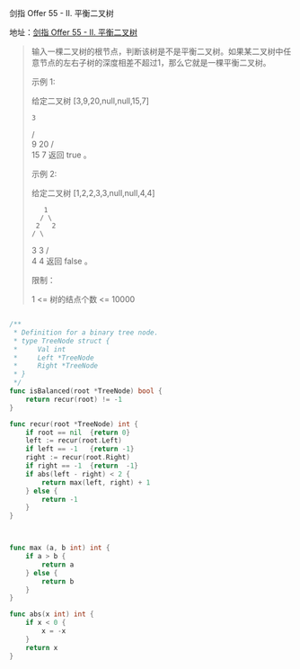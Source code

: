 剑指 Offer 55 - II. 平衡二叉树

地址：[剑指 Offer 55 - II. 平衡二叉树](https://leetcode-cn.com/problems/ping-heng-er-cha-shu-lcof/)

> 输入一棵二叉树的根节点，判断该树是不是平衡二叉树。如果某二叉树中任意节点的左右子树的深度相差不超过1，那么它就是一棵平衡二叉树。
>
>  
>
> 示例 1:
>
> 给定二叉树 [3,9,20,null,null,15,7]
>
>     3
>    / \
>   9  20
>     /  \
>    15   7
> 返回 true 。
>
> 示例 2:
>
> 给定二叉树 [1,2,2,3,3,null,null,4,4]
>
>        1
>       / \
>      2   2
>     / \
>    3   3
>   / \
>  4   4
> 返回 false 。
>
>  
>
> 限制：
>
> 1 <= 树的结点个数 <= 10000

``` 

```

```go
/**
 * Definition for a binary tree node.
 * type TreeNode struct {
 *     Val int
 *     Left *TreeNode
 *     Right *TreeNode
 * }
 */
func isBalanced(root *TreeNode) bool {
    return recur(root) != -1
}

func recur(root *TreeNode) int {
    if root == nil  {return 0}
    left := recur(root.Left)
    if left == -1   {return -1}
    right := recur(root.Right)
    if right == -1  {return  -1}
    if abs(left - right) < 2 {
        return max(left, right) + 1
    } else {
        return -1
    }
}



func max (a, b int) int {
    if a > b {
        return a
    } else {
        return b
    }
}

func abs(x int) int {
    if x < 0 {
        x = -x
    }
    return x
}


```

